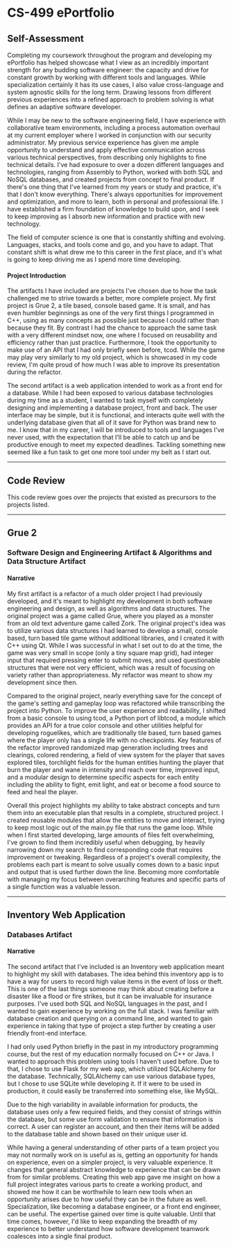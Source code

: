 # CS-499 ePortfolio
## Self-Assessment
  Completing my coursework throughout the program and developing my ePortfolio has helped showcase what I view as an incredibly important strength for any budding software engineer: the capacity and drive for constant growth by working with different tools and languages. While specialization certainly it has its use cases, I also value cross-language and system agnostic skills for the long term. Drawing lessons from different previous experiences into a refined approach to problem solving is what defines an adaptive software developer.
  
  While I may be new to the software engineering field, I have experience with collaborative team environments, including a process automation overhaul at my current employer where I worked in conjunction with our security administrator. My previous service experience has given me ample opportunity to understand and apply effective communication across various technical perspectives, from describing only highlights to fine technical details. I've had exposure to over a dozen different languages and technologies, ranging from Assembly to Python, worked with both SQL and NoSQL databases, and created projects from concept to final product.
If there's one thing that I've learned from my years or study and practice, it's that I don't know everything. There's always opportunities for improvement and optimization, and more to learn, both in personal and professional life. I have established a firm foundation of knowledge to build upon, and I seek to keep improving as I absorb new information and practice with new technology.

The field of computer science is one that is constantly shifting and evolving. Languages, stacks, and tools come and go, and you have to adapt. That constant shift is what drew me to this career in the first place, and it's what is going to keep driving me as I spend more time developing.
#### Project Introduction
  The artifacts I have included are projects I've chosen due to how the task challenged me to strive towards a better, more complete project. My first project is Grue 2, a tile based, console based game. It is small, and has even humbler beginnings as one of the very first things I programmed in C++, using as many concepts as possible just because I could rather than because they fit. By contrast I had the chance to approach the same task with a very different mindset now, one where I focused on reusability and efficiency rather than just practice. Furthermore, I took the opportunity to make use of an API that I had only briefly seen before, tcod. While the game may play very similarly to my old project, which is showcased in my code review, I'm quite proud of how much I was able to improve its presentation during the refactor.
  
  The second artifact is a web application intended to work as a front end for a database. While I had been exposed to various database technologies during my time as a student, I wanted to task myself with completely designing and implementing a database project, front and back. The user interface may be simple, but it is functional, and interacts quite well with the underlying database given that all of it save for Python was brand new to me. I know that in my career, I will be introduced to tools and languages I've never used, with the expectation that I'll be able to catch up and be productive enough to meet my expected deadlines. Tackling something new seemed like a fun task to get one more tool under my belt as I start out.
___
## Code Review
This code review goes over the projects that existed as precursors to the projects listed.
___
## Grue 2
### Software Design and Engineering Artifact & Algorithms and Data Structure Artifact
#### Narrative
  My first artifact is a refactor of a much older project I had previously developed, and it's meant to highlight my development in both software engineering and design, as well as algorithms and data structures. The original project was a game called Grue, where you played as a monster from an old text adventure game called Zork. The original project's idea was to utilize various data structures I had learned to develop a small, console based, turn based tile game without additional libraries, and I created it with C++ using Qt. While I was successful in what I set out to do at the time, the game was very small in scope (only a tiny square map grid), had integer input that required pressing enter to submit moves, and used questionable structures that were not very efficient, which was a result of focusing on variety rather than appropriateness. My refactor was meant to show my development since then.
  
  Compared to the original project, nearly everything save for the concept of the game's setting and gameplay loop was refactored while transcribing the project into Python. To improve the user experience and readability, I shifted from a basic console to using tcod, a Python port of libtcod, a module which provides an API for a true color console and other utilities helpful for developing roguelikes, which are traditionally tile based, turn based games where the player only has a single life with no checkpoints. Key features of the refactor improved randomized map generation including trees and clearings, colored rendering, a field of view system for the player that saves explored tiles, torchlight fields for the human entities hunting the player that burn the player and wane in intensity and reach over time, improved input, and a modular design to determine specific aspects for each entity including the ability to fight, emit light, and eat or become a food source to feed and heal the player.
  
  Overall this project highlights my ability to take abstract concepts and turn them into an executable plan that results in a complete, structured project. I created reusable modules that allow the entities to move and interact, trying to keep most logic out of the main.py file that runs the game loop. While when I first started developing, large amounts of files felt overwhelming, I've grown to find them incredibly useful when debugging, by heavily narrowing down my search to find corresponding code that requires improvement or tweaking. Regardless of a project's overall complexity, the problems each part is meant to solve usually comes down to a basic input and output that is used further down the line. Becoming more comfortable with managing my focus between overarching features and specific parts of a single function was a valuable lesson.
___
## Inventory Web Application
### Databases Artifact
#### Narrative
  The second artifact that I've included is an Inventory web application meant to highlight my skill with databases. The idea behind this inventory app is to have a way for users to record high value items in the event of loss or theft. This is one of the last things someone may think about creating before a disaster like a flood or fire strikes, but it can be invaluable for insurance purposes. I've used both SQL and NoSQL languages in the past, and I wanted to gain experience by working on the full stack. I was familiar with database creation and querying on a command line, and wanted to gain experience in taking that type of project a step further by creating a user friendly front-end interface.
  
  I had only used Python briefly in the past in my introductory programming course, but the rest of my education normally focused on C++ or Java. I wanted to approach this problem using tools I haven't used before. Due to that, I chose to use Flask for my web app, which utilized SQLAlchemy for the database. Technically, SQLAlchemy can use various database types, but I chose to use SQLite while developing it. If it were to be used in production, it could easily be transferred into something else, like MySQL.
  
  Due to the high variability in available information for products, the database uses only a few required fields, and they consist of strings within the database, but some use form validation to ensure that information is correct. A user can register an account, and then their items will be added to the database table and shown based on their unique user id.
  
  While having a general understanding of other parts of a team project you may not normally work on is useful as is, getting an opportunity for hands on experience, even on a simpler project, is very valuable experience. It changes that general abstract knowledge to experience that can be drawn from for similar problems. Creating this web app gave me insight on how a full project integrates various parts to create a working product, and showed me how it can be worthwhile to learn new tools when an opportunity arises due to how useful they can be in the future as well. Specialization, like becoming a database engineer, or a front end engineer, can be useful. The expertise gained over time is quite valuable. Until that time comes, however, I'd like to keep expanding the breadth of my experience to better understand how software development teamwork coalesces into a single final product.
